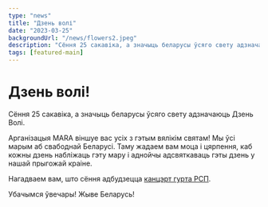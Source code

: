 ```yaml
---
type: "news"
title: "Дзень волі"
date: "2023-03-25"
backgroundUrl: "/news/flowers2.jpeg"
description: "Сёння 25 сакавіка, а значыць беларусы ўсяго свету адзначаюць Дзень Волі."
tags: [featured-main]
---
```


# Дзень волі!

Сёння 25 сакавіка, а значыць беларусы ўсяго свету адзначаюць Дзень Волі.

Арганізацыя MARA віншуе вас усіх з гэтым вялікім святам! 
Мы ўсі марым аб свабоднай Беларусі. Таму жадаем вам моца і цярпення, каб кожны дзень набліжаць гэту мару і аднойчы адсвяткаваць гэты дзень у нашай прыгожай краіне.

Нагадваем вам, што сёння адбудзецца [канцэрт гурта РСП](https://www.belarusians.nl/events/rsp-03-25?mara).

Убачымся ўвечары!
Жыве Беларусь!
